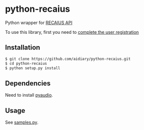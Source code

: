 python-recaius
==============

Python wrapper for [RECAIUS API](https://developer.recaius.io/jp/top.html)

To use this library, first you need to [complete the user registration](https://developer.recaius.io/jp/registration.html)

Installation
------------

```bash
$ git clone https://github.com/aidiary/python-recaius.git
$ cd python-recaius
$ python setup.py install
```

Dependencies
------------

Need to install [pyaudio](https://people.csail.mit.edu/hubert/pyaudio/).

Usage
-----

See [samples.py](https://github.com/aidiary/python-recaius/blob/master/sample.py).
